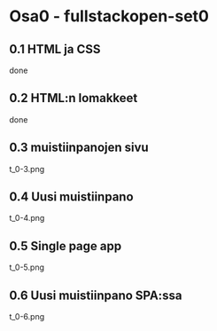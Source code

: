 # Osa0 - fullstackopen-set0  

## 0.1 HTML ja CSS  
done  

## 0.2 HTML:n lomakkeet  
done  

## 0.3 muistiinpanojen sivu  
t_0-3.png  

## 0.4 Uusi muistiinpano  
t_0-4.png  

## 0.5 Single page app  
t_0-5.png  

## 0.6 Uusi muistiinpano SPA:ssa
t_0-6.png  

